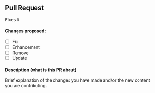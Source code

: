 ## Pull Request

Fixes #

#### Changes proposed:

* [ ] Fix
* [ ] Enhancement
* [ ] Remove
* [ ] Update

#### Description (what is this PR about)

Brief explanation of the changes you have made and/or the new content you are contributing.

